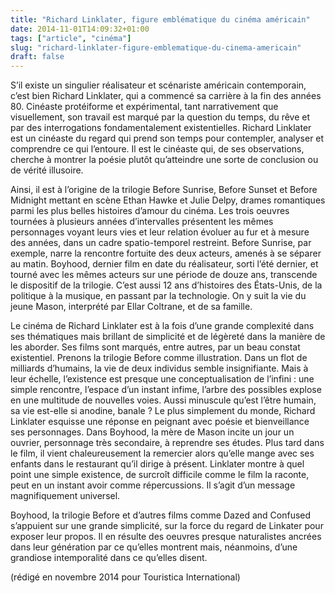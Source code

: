 ```yaml
---
title: "Richard Linklater, figure emblématique du cinéma américain"
date: 2014-11-01T14:09:32+01:00
tags: ["article", "cinéma"]
slug: "richard-linklater-figure-emblematique-du-cinema-americain"
draft: false
---
```


S’il existe un singulier réalisateur et scénariste américain contemporain, c’est bien Richard Linklater, qui a commencé sa carrière à la fin des années 80. Cinéaste protéiforme et expérimental, tant narrativement que visuellement, son travail est marqué par la question du temps, du rêve et par des interrogations fondamentalement existentielles. Richard Linklater est un cinéaste du regard qui prend son temps pour contempler, analyser et comprendre ce qui l’entoure. Il est le cinéaste qui, de ses observations, cherche à montrer la poésie plutôt qu’atteindre une sorte de conclusion ou de vérité illusoire.

Ainsi, il est à l’origine de la trilogie Before Sunrise, Before Sunset et Before Midnight mettant en scène Ethan Hawke et Julie Delpy, drames romantiques parmi les plus belles histoires d’amour du cinéma. Les trois oeuvres tournées à plusieurs années d’intervalles présentent les mêmes personnages voyant leurs vies et leur relation évoluer au fur et à mesure des années, dans un cadre spatio-temporel restreint. Before Sunrise, par exemple, narre la rencontre fortuite des deux acteurs, amenés à se séparer au matin. Boyhood, dernier film en date du réalisateur, sorti l’été dernier, et tourné avec les mêmes acteurs sur une période de douze ans, transcende le dispositif de la trilogie. C’est aussi 12 ans d’histoires des États-Unis, de la politique à la musique, en passant par la technologie. On y suit la vie du jeune Mason, interprété par Ellar Coltrane, et de sa famille.

Le cinéma de Richard Linklater est à la fois d’une grande complexité dans ses thématiques mais brillant de simplicité et de légèreté dans la manière de les aborder. Ses films sont marqués, entre autres, par un beau constat existentiel. Prenons la trilogie Before comme illustration. Dans un flot de milliards d’humains, la vie de deux individus semble insignifiante. Mais à leur échelle, l’existence est presque une conceptualisation de l’infini : une simple rencontre, l’espace d’un instant infime, l’arbre des possibles explose en une multitude de nouvelles voies. Aussi minuscule qu’est l’être humain, sa vie est-elle si anodine, banale ? Le plus simplement du monde, Richard Linklater esquisse une réponse en peignant avec poésie et bienveillance ses personnages. Dans Boyhood, la mère de Mason incite un jour un ouvrier, personnage très secondaire, à reprendre ses études. Plus tard dans le film, il vient chaleureusement la remercier alors qu’elle mange avec ses enfants dans le restaurant qu’il dirige à présent. Linklater montre à quel point une simple existence, de surcroît difficile comme le film la raconte, peut en un instant avoir comme répercussions. Il s’agit d’un message magnifiquement universel.

Boyhood, la trilogie Before et d’autres films comme Dazed and Confused s’appuient sur une grande simplicité, sur la force du regard de Linkater pour exposer leur propos. Il en résulte des oeuvres presque naturalistes ancrées dans leur génération par ce qu’elles montrent mais, néanmoins, d’une grandiose intemporalité dans ce qu’elles disent.

(rédigé en novembre 2014 pour Touristica International)
